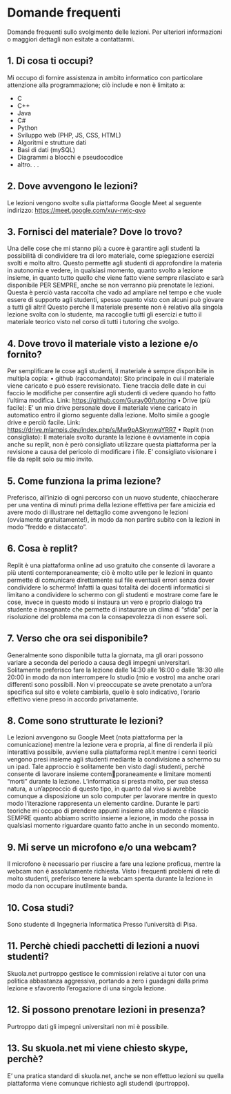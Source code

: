 # Domande frequenti

Domande frequenti sullo svolgimento delle lezioni. Per ulteriori informazioni o
maggiori dettagli non esitate a contattarmi.


## 1. Di cosa ti occupi?
Mi occupo di fornire assistenza in ambito informatico con particolare attenzione
alla programmazione; ciò include e non è limitato a:
- C
- C++
- Java
- C#
- Python
- Sviluppo web (PHP, JS, CSS, HTML)
- Algoritmi e strutture dati
- Basi di dati (mySQL)
- Diagrammi a blocchi e pseudocodice
- altro. . .

## 2. Dove avvengono le lezioni?
Le lezioni vengono svolte sulla piattaforma Google Meet al seguente indirizzo:
https://meet.google.com/xuv-rwjc-qvo

## 3. Fornisci del materiale? Dove lo trovo?
Una delle cose che mi stanno più a cuore è garantire agli studenti la possibilità
di condividere tra di loro materiale, come spiegazione esercizi svolti e molto altro.
Questo permette agli studenti di approfondire la materia in autonomia e vedere,
in qualsiasi momento, quanto svolto a lezione insieme, in quanto tutto quello
che viene fatto viene sempre rilasciato e sarà disponibile PER SEMPRE, anche
se non verranno più prenotate le lezioni.
Questa è perciò vasta raccolta che vado ad ampliare nel tempo e che vuole essere
di supporto agli studenti, spesso quanto visto con alcuni può giovare a tutti
gli altri! Questo perchè Il materiale presente non è relativo alla singola lezione
svolta con lo studente, ma raccoglie tutti gli esercizi e tutto il materiale teorico
visto nel corso di tutti i tutoring che svolgo.

## 4. Dove trovo il materiale visto a lezione e/o fornito?
Per semplificare le cose agli studenti, il materiale è sempre disponibile in multipla
copia:
• github (raccomandato): Sito principale in cui il materiale viene caricato e
può essere revisionato. Tiene traccia delle date in cui faccio le modifiche
per consentire agli studenti di vedere quando ho fatto l’ultima modifica.
Link: https://github.com/Guray00/tutoring
• Drive (più facile): E’ un mio drive personale dove il materiale viene
caricato in automatico entro il giorno seguente dalla lezione. Molto simile
a google drive e perciò facile.
Link: https://drive.mlampis.dev/index.php/s/Mw9pASkynwaYRR7
• Replit (non consigliato): Il materiale svolto durante la lezione è ovviamente
in copia anche su replit, non è però consigliato utilizzare questa piattaforma
per la revisione a causa del pericolo di modificare i file. E’ consigliato
visionare i file da replit solo su mio invito.

## 5. Come funziona la prima lezione?
Preferisco, all’inizio di ogni percorso con un nuovo studente, chiaccherare per una
ventina di minuti prima della lezione effettiva per fare amicizia ed avere modo di
illustrare nel dettaglio come avvengono le lezioni (ovviamente gratuitamente!),
in modo da non partire subito con la lezioni in modo “freddo e distaccato”.

## 6. Cosa è replit?
Replit è una piattaforma online ad uso gratuito che consente di lavorare a più
utenti contemporaneamente; ciò è molto utile per le lezioni in quanto permette
di comunicare direttamente sul file eventuali errori senza dover condividere lo
schermo! Infatti la quasi totalità dei docenti informatici si limitano a condividere
lo schermo con gli studenti e mostrare come fare le cose, invece in questo modo
si instaura un vero e proprio dialogo tra studente e insegnante che permette
di instaurare un clima di “sfida” per la risoluzione del problema ma con la
consapevolezza di non essere soli.

## 7. Verso che ora sei disponibile?
Generalmente sono disponibile tutta la giornata, ma gli orari possono variare a
seconda del periodo a causa degli impegni universitari. Solitamente preferisco
fare la lezione dalle 14:30 alle 16:00 o dalle 18:30 alle 20:00 in modo da non
interrompere lo studio (mio e vostro) ma anche orari differenti sono possibili. Non
vi preoccupate se avete prenotato a un’ora specifica sul sito e volete cambiarla,
quello è solo indicativo, l’orario effettivo viene preso in accordo privatamente.

## 8. Come sono strutturate le lezioni?
Le lezioni avvengono su Google Meet (nota piattaforma per la comunicazione)
mentre la lezione vera e propria, al fine di renderla il più interattiva possibile,
avviene sulla piattaforma repl.it mentre i cenni teorici vengono presi insieme
agli studenti mediante la condivisione a schermo su un ipad. Tale approccio è
solitamente ben visto dagli studenti, perchè consente di lavorare insieme contemporaneamente e limitare momenti “morti” durante la lezione. L’informatica si
presta molto, per sua stessa natura, a un’approccio di questo tipo, in quanto dal
vivo si avrebbe comunque a disposizione un solo computer per lavorare mentre
in questo modo l’iterazione rappresenta un elemento cardine.
Durante le parti teoriche mi occupo di prendere appunti insieme allo studente e
rilascio SEMPRE quanto abbiamo scritto insieme a lezione, in modo che possa
in qualsiasi momento riguardare quanto fatto anche in un secondo momento.

## 9. Mi serve un microfono e/o una webcam?
Il microfono è necessario per riuscire a fare una lezione proficua, mentre la
webcam non è assolutamente richiesta. Visto i frequenti problemi di rete di
molto studenti, preferisco tenere la webcam spenta durante la lezione in modo
da non occupare inutilmente banda.

## 10. Cosa studi?
Sono studente di Ingegneria Informatica Presso l’università di Pisa.

## 11. Perchè chiedi pacchetti di lezioni a nuovi studenti?
Skuola.net purtroppo gestisce le commissioni relative ai tutor con una politica abbastanza aggressiva, portando a zero i guadagni dalla prima lezione e
sfavorento l’erogazione di una singola lezione.

## 12. Si possono prenotare lezioni in presenza?
Purtroppo dati gli impegni universitari non mi è possibile.

## 13. Su skuola.net mi viene chiesto skype, perchè?
E’ una pratica standard di skuola.net, anche se non effettuo lezioni su quella
piattaforma viene comunque richiesto agli studendi (purtroppo).
